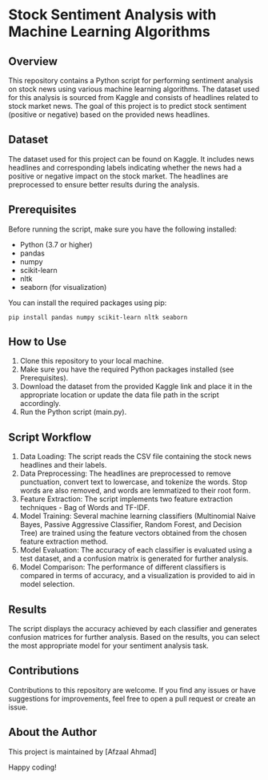 # Stock Sentiment Analysis with Machine Learning Algorithms

## Overview

This repository contains a Python script for performing sentiment analysis on stock news using various machine learning algorithms. The dataset used for this analysis is sourced from Kaggle and consists of headlines related to stock market news. The goal of this project is to predict stock sentiment (positive or negative) based on the provided news headlines.

## Dataset

The dataset used for this project can be found on Kaggle. It includes news headlines and corresponding labels indicating whether the news had a positive or negative impact on the stock market. The headlines are preprocessed to ensure better results during the analysis.

## Prerequisites

Before running the script, make sure you have the following installed:

- Python (3.7 or higher)
- pandas
- numpy
- scikit-learn
- nltk
- seaborn (for visualization)

You can install the required packages using pip:

```
pip install pandas numpy scikit-learn nltk seaborn
```

## How to Use

1. Clone this repository to your local machine.
2. Make sure you have the required Python packages installed (see Prerequisites).
3. Download the dataset from the provided Kaggle link and place it in the appropriate location or update the data file path in the script accordingly.
4. Run the Python script (main.py).

## Script Workflow

1. Data Loading: The script reads the CSV file containing the stock news headlines and their labels.
2. Data Preprocessing: The headlines are preprocessed to remove punctuation, convert text to lowercase, and tokenize the words. Stop words are also removed, and words are lemmatized to their root form.
3. Feature Extraction: The script implements two feature extraction techniques - Bag of Words and TF-IDF.
4. Model Training: Several machine learning classifiers (Multinomial Naive Bayes, Passive Aggressive Classifier, Random Forest, and Decision Tree) are trained using the feature vectors obtained from the chosen feature extraction method.
5. Model Evaluation: The accuracy of each classifier is evaluated using a test dataset, and a confusion matrix is generated for further analysis.
6. Model Comparison: The performance of different classifiers is compared in terms of accuracy, and a visualization is provided to aid in model selection.

## Results

The script displays the accuracy achieved by each classifier and generates confusion matrices for further analysis. Based on the results, you can select the most appropriate model for your sentiment analysis task.

## Contributions

Contributions to this repository are welcome. If you find any issues or have suggestions for improvements, feel free to open a pull request or create an issue.

## About the Author

This project is maintained by [Afzaal Ahmad]

Happy coding!
